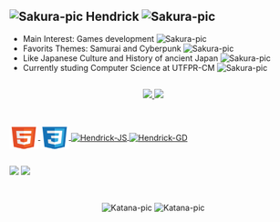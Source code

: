 ##  <img alt="Sakura-pic" src="https://media.giphy.com/media/Cst1R6D1yqXI45bz7t/giphy.gif" width="25" heigth="25"> Hendrick <img alt="Sakura-pic" src="https://media.giphy.com/media/Cst1R6D1yqXI45bz7t/giphy.gif" width="25" heigth="25">

 -  Main Interest: Games development <img alt="Sakura-pic" src="https://media.giphy.com/media/Cst1R6D1yqXI45bz7t/giphy.gif" width="25" heigth="25">
 -  Favorits Themes: Samurai and Cyberpunk <img alt="Sakura-pic" src="https://media.giphy.com/media/Cst1R6D1yqXI45bz7t/giphy.gif" width="25" heigth="25">
 -  Like Japanese Culture and History of ancient Japan <img alt="Sakura-pic" src="https://media.giphy.com/media/Cst1R6D1yqXI45bz7t/giphy.gif" width="25" heigth="25">
 -  Currently studing Computer Science at UTFPR-CM <img alt="Sakura-pic" src="https://media.giphy.com/media/Cst1R6D1yqXI45bz7t/giphy.gif" width="25" heigth="25">



##

<div align="center">
  <a href="https://github.com/HendrickFS">
  <img height="180em" src="https://github-readme-stats.vercel.app/api?username=HendrickFS&show_icons=true&theme=jolly&include_all_commits=true&count_private=true"/>
  <img height="180em" src="https://github-readme-stats.vercel.app/api/top-langs/?username=HendrickFS&layout=compact&langs_count=7&theme=jolly"/>
</div>
  
##
  
<div style="display: inline_block" ><br>
  <img align="center" alt="Hendrick-HTML" height="40" width="50" src="https://raw.githubusercontent.com/devicons/devicon/master/icons/html5/html5-original.svg">
  <img align="center" alt="Hendrick-CSS" height="40" width="50" src="https://raw.githubusercontent.com/devicons/devicon/master/icons/css3/css3-original.svg">
  <img align="center" alt="Hendrick-JS" height="40" width="50" src="https://cdn.jsdelivr.net/gh/devicons/devicon/icons/javascript/javascript-original.svg">
  <img align="center" alt="Hendrick-GD" height="40" width="50" src="https://cdn.jsdelivr.net/gh/devicons/devicon/icons/godot/godot-original.svg" />
</div>
  
  
##
  
<div>
  <a href="https://instagram.com/hendrick.fs" target="_blank"><img src="https://img.shields.io/badge/-Instagram-%23E4405F?style=for-the-badge&logo=instagram&logoColor=white" target="_blank"></a>
  <a href = "mailto:hendrickfel@gmail.com"><img src="https://img.shields.io/badge/-Gmail-%23333?style=for-the-badge&logo=gmail&logoColor=white" target="_blank"></a>
</div>
  
##
  
<div style="display: inline_block" align="center" ><br>
 <img alt="Katana-pic" src="https://media.giphy.com/media/D6aoDE0OSYiYojubBW/giphy.gif" width="140" heigth="150"> 
 <img alt="Katana-pic" src="https://media.giphy.com/media/D6aoDE0OSYiYojubBW/giphy.gif" width="140" heigth="150"> 
</div>

